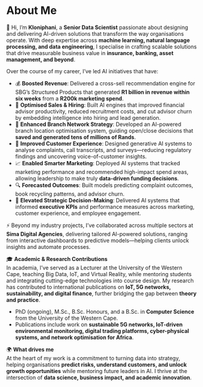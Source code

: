 # About Me  

👋 Hi, I’m **Kloniphani**, a **Senior Data Scientist** passionate about designing and delivering AI-driven solutions that transform the way organisations operate. With deep expertise across **machine learning, natural language processing, and data engineering**, I specialise in crafting scalable solutions that drive measurable business value in **insurance, banking, asset management, and beyond**.  

Over the course of my career, I’ve led AI initiatives that have:  
- 💰 **Boosted Revenue**: Delivered a cross-sell recommendation engine for SBG’s Structured Products that generated **R1 billion in revenue within six weeks** from a **R200k marketing spend**.  
- 🎯 **Optimised Sales & Hiring**: Built AI engines that improved financial advisor productivity, reduced recruitment costs, and cut advisor churn by embedding intelligence into hiring and lead generation.  
- 🏦 **Enhanced Branch Network Strategy**: Developed an AI-powered branch location optimisation system, guiding open/close decisions that **saved and generated tens of millions of Rands**.  
- 📢 **Improved Customer Experience**: Designed generative AI systems to analyse complaints, call transcripts, and surveys—reducing regulatory findings and uncovering voice-of-customer insights.  
- 📈 **Enabled Smarter Marketing**: Deployed AI systems that tracked marketing performance and recommended high-impact spend areas, allowing leadership to make truly **data-driven funding decisions**.  
- 🔍 **Forecasted Outcomes**: Built models predicting complaint outcomes, book recycling patterns, and advisor churn.  
- 🧭 **Elevated Strategic Decision-Making**: Delivered AI systems that informed **executive KPIs** and performance measures across marketing, customer experience, and employee engagement.  

⚡ Beyond my industry projects, I’ve collaborated across multiple sectors at **Sima Digital Agencies**, delivering tailored AI-powered solutions, ranging from interactive dashboards to predictive models—helping clients unlock insights and automate processes.  

🎓 **Academic & Research Contributions**  
In academia, I’ve served as a Lecturer at the University of the Western Cape, teaching Big Data, IoT, and Virtual Reality, while mentoring students and integrating cutting-edge technologies into course design. My research has contributed to international publications on **IoT, 5G networks, sustainability, and digital finance**, further bridging the gap between **theory and practice**. 

- PhD (ongoing), M.Sc., B.Sc. Honours, and a B.Sc. in **Computer Science** from the University of the Western Cape.  
- Publications include work on **sustainable 5G networks, IoT-driven environmental monitoring, digital trading platforms, cyber-physical systems, and network optimisation for Africa**.  

🌍 **What drives me**  
At the heart of my work is a commitment to turning data into strategy, helping organisations **predict risks, understand customers, and unlock growth opportunities** while mentoring future leaders in AI. I thrive at the intersection of **data science, business impact, and academic innovation**. 

